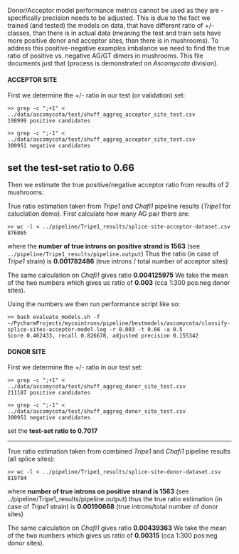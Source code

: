 Donor/Acceptor model performance metrics cannot be used as they are - specifically precision needs to be adjusted.
This is due to the fact we trained (and tested) the models on data, that have different ratio of +/- classes, than
there is in actual data (meaning the test and train sets have more positive donor and acceptor sites, than there is
in mushrooms). To address this positive-negative examples imbalance we need to find the true ratio of positive vs. negative
AG/GT dimers in mushrooms. This file documents just that (process is demonstrated on *Ascomycota* division).

#### ACCEPTOR SITE ####
First we determine the +/- ratio in our test (or validation) set:

```shell script
>> grep -c ";+1" < ../data/ascomycota/test/shuff_aggreg_acceptor_site_test.csv 
198999 positive candidates

>> grep -c ";-1" < ../data/ascomycota/test/shuff_aggreg_acceptor_site_test.csv
300951 negative candidates
```
set the
**test-set ratio to 0.66**
---------------------------------------------------------------------------------------------------------------------
Then we estimate the true positive/negative acceptor ratio from results of 2 mushrooms:

True ratio estimation taken from *Tripe1* and *Chafi1* pipeline results (*Tripe1* for caluclation demo). First calculate how many
AG pair there are:

```shell script
>> wc -l < ../pipeline/Tripe1_results/splice-site-acceptor-dataset.csv
876865
```

where the **number of true introns on positive strand is 1563** (see `../pipeline/Tripe1_results/pipeline.output`)
Thus the ratio (in case of *Tripe1* strain) is **0.001782486** (true introns / total number of acceptor sites)

The same calculation on *Chafi1* gives ratio **0.004125975**
We take the mean of the two numbers which gives us ratio of **0.003** (cca 1:300 pos:neg donor sites).

Using the numbers we then run performance script like so:

```shell script
>> bash evaluate_models.sh -f ~/PycharmProjects/mycointrons/pipeline/bestmodels/ascomycota/classify-splice-sites-acceptor-model.log -r 0.003 -t 0.66 -a 0.5
Score 0.462433, recall 0.826678, adjusted precision 0.155342
```

#### DONOR SITE 
First we determine the +/- ratio in our test set:

```shell script
>> grep -c ";+1" < ../data/ascomycota/test/shuff_aggreg_donor_site_test.csv
211187 positive candidates

>> grep -c ";-1" < ../data/ascomycota/test/shuff_aggreg_donor_site_test.csv
300951 negative candidates
```

set the **test-set ratio to 0.7017**

---------------------------------------------------------------------------------------------------------------------
True ratio estimation taken from combined *Tripe1* and *Chafi1* pipeline results (all splice sites):
```shell script
>> wc -l < ../pipeline/Tripe1_results/splice-site-donor-dataset.csv
819784
```

where **number of true introns on positive strand is 1563** (see ../pipeline/Tripe1_results/pipeline.output)
thus the true ratio estimation (in case of *Tripe1* strain) is **0.00190668** (true introns/total number of donor sites)

The same calculation on *Chafi1* gives ratio **0.00439363**
We take the mean of the two numbers which gives us ratio of **0.00315** (cca 1:300 pos:neg donor sites).

